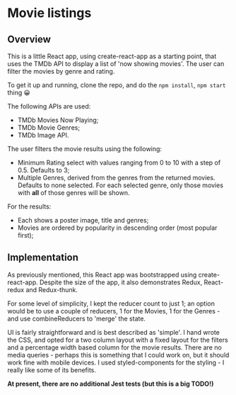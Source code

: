 # Movie listings

## Overview

This is a little React app, using create-react-app as a starting point, that uses the TMDb API to display a list of 'now showing movies'. The user can filter the movies by genre and rating.

To get it up and running, clone the repo, and do the `npm install`, `npm start` thing 😀

The following APIs are used:

- TMDb Movies Now Playing;
- TMDb Movie Genres;
- TMDb Image API.

The user filters the movie results using the following:

- Minimum Rating select with values ranging from 0 to 10 with a step of 0.5. Defaults to 3;
- Multiple Genres, derived from the genres from the returned movies. Defaults to none selected. For each selected genre, only those movies with **all** of those genres will be shown.

For the results:

- Each shows a poster image, title and genres;
- Movies are ordered by popularity in descending order (most popular first);

## Implementation

As previously mentioned, this React app was bootstrapped using create-react-app. Despite the size of the app, it also demonstrates Redux, React-redux and Redux-thunk.

For some level of simplicity, I kept the reducer count to just 1; an option would be to use a couple of reducers, 1 for the Movies, 1 for the Genres - and use combineReducers to 'merge' the state.

UI is fairly straightforward and is best described as 'simple'. I hand wrote the CSS, and opted for a two column layout with a fixed layout for the filters and a percentage width based column for the movie results. There are no media queries - perhaps this is something that I could work on, but it should work fine with mobile devices. I used styled-components for the styling - I really like some of its benefits.

**At present, there are no additional Jest tests (but this is a big TODO!)**
